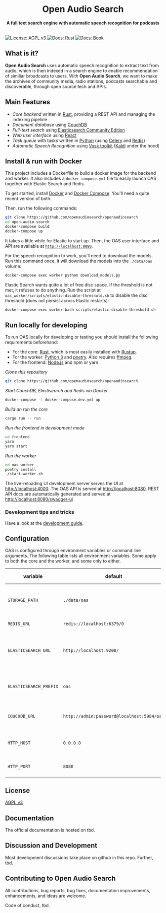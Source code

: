 <h1 align="center">Open Audio Search</h1>
<div align="center">
 <strong>
    A full text search engine with automatic speech recognition for podcasts
  </strong>
</div>

<br />

[![License: AGPL v3](https://img.shields.io/badge/License-AGPL%20v3-blue.svg)](https://www.gnu.org/licenses/agpl-3.0)
[![Docs: Rust](https://img.shields.io/badge/Docs-Rust-blue.svg)](https://openaudiosearch.github.io/openaudiosearch/rustdocs/oas_core)
[![Docs: Book](https://img.shields.io/badge/Docs-Book-blue.svg)](https://openaudiosearch.github.io/openaudiosearch/book/)


## What is it?

**Open Audio Search** uses automatic speech recognition to extract text from audio, which is then indexed in a search engine to enable recommendation of similiar broadcasts to users.
With **Open Audio Search**, we want to make the archives of community media, radio stations, podcasts searchable and discoverable, through open source tech and APIs.


## Main Features

* *Core backend* written in [Rust](https://rust-lang.org), providing a REST API and managing the indexing pipeline
* *Document database* using [CouchDB](https://couchdb.apache.org/)
* *Full-text search* using [Elasticsearch Community Edition](https://www.elastic.co/downloads/elasticsearch-oss)
* *Web user interface* using [React](https://reactjs.org/)
* *Task queue* with tasks written in [Python](https://python.org) (using [Celery](https://docs.celeryproject.org/) and [Redis](https://redis.io/))
* *Automatic Speech Recognition* using [Vosk toolkit](https://alphacephei.com/vosk/) ([Kaldi](http://kaldi-asr.org/) under the hood)


## Install & run with Docker

This project includes a Dockerfile to build a docker image for the backend and worker. It also includes a `docker-compose.yml` file to easily launch OAS together with Elastic Search and Redis.

To get started, install [Docker](https://docs.docker.com/get-docker/) and [Docker Compose](https://docs.docker.com/compose/install/). You'll need a quite recent version of both.

Then, run the following commands:
```sh
git clone https://github.com/openaudiosearch/openaudiosearch
cd open-audio-search
docker-compose build
docker-compose up
```

It takes a little while for Elastic to start up. Then, the OAS user interface and API are available at [`http://localhost:8080`](http://localhost:8080).

For the speech recognition to work, you'll need to download the models. Run this command once, it will download the models into the `./data/oas` volume:
```sh
docker-compose exec worker python download_models.py
```

Elastic Search wants quite a lot of free disc space. If the threshold is not met, it refuses to do anything. Run the script at `oas_worker/scripts/elastic-disable-threshold.sh` to disable the disc threshold (does not persist across Elastic restarts):
``` sh
docker-compose exec worker bash scripts/elastic-disable-threshold.sh
```

## Run locally for developing

To run OAS locally for developing or testing you should install the following requirements beforehand:
- For the core: [Rust](https://rust-lang.org), which is most easily installed with [Rustup](https://rustup.rs/).
- For the worker: [Python 3](https://python.org) and [poetry](https://python-poetry.org/docs/). Also requires [ffmpeg](https://www.ffmpeg.org/).
- For the frontend: [Node.js](https://nodejs.org/en/) and npm or yarn

*Clone this repository*
```sh
git clone https://github.com/openaudiosearch/openaudiosearch
```

*Start CouchDB, Elastisearch and Redis via Docker*
```sh
docker-compose -f docker-compose.dev.yml up
```

*Build an run the core*
```sh
cargo run -- run
```

*Run the frontend in development mode* 
```sh
cd frontend
yarn
yarn start
```

*Run the worker*
```sh
cd oas_worker
poetry install
./start-worker.sh
```

The live-reloading UI development server serves the UI at [http://localhost:4000](http://localhost:4000).
The OAS API is served at [http://localhost:8080](http://localhost:8080/). 
REST API docs are automatically generated and served at [http://localhost:8080/swagger-ui](http://localhost:8080/swagger-ui)

### Development tips and tricks

Have a look at the [development guide](./docs/development.md).

## Configuration

OAS is configured through environment variables or command line arguments. The following table lists all environment variables. Some apply to both the core and the worker, and some only to either.

|variable|default|applies to|description|
|-|-|-|-|
|`STORAGE_PATH`|`./data/oas`|worker|Storage path for models, cached files and other assets|
|`REDIS_URL`|`redis://localhost:6379/0`|both|URL to Redis server|
|`ELASTICSEARCH_URL`|`http://localhost:9200/`|core|URL to Elasticsearch server (trailing slash is required)|
|`ELASTICSEARCH_PREFIX`|`oas`|core|Prefix for all Elasticsearch indexes created by OAS|
|`COUCHDB_URL`|`http://admin:password@localhost:5984/oas`|core|URL to CouchDB server and database|
|`HTTP_HOST`|`0.0.0.0`|core|Interface for the HTTP server to bind to|
|`HTTP_PORT`|`8080`|core|Port for HTTP server to listen on|


## License
[AGPL v3](LICENSE)


## Documentation
The official documentation is hosted on tbd.


## Discussion and Development
Most development discussions take place on github in this repo. Further, tbd.


## Contributing to Open Audio Search

All contributions, bug reports, bug fixes, documentation improvements, enhancements, and ideas are welcome.

Code of conduct, tbd.
